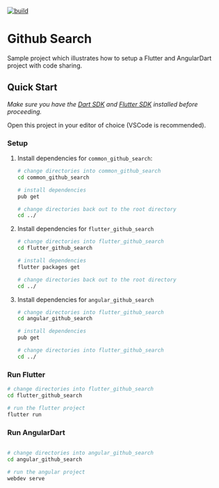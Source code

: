 [![build](https://github.com/mit-73/true_bloc/workflows/build/badge.svg)](https://github.com/mit-73/true_bloc/actions)

# Github Search

Sample project which illustrates how to setup a Flutter and AngularDart project with code sharing.

## Quick Start

_Make sure you have the [Dart SDK](https://dart.dev/tools/sdk) and [Flutter SDK](https://flutter.dev/docs/get-started/install) installed before proceeding._

Open this project in your editor of choice (VSCode is recommended).

### Setup

1. Install dependencies for `common_github_search`:

   ```bash
   # change directories into common_github_search
   cd common_github_search

   # install dependencies
   pub get

   # change directories back out to the root directory
   cd ../
   ```

2. Install dependencies for `flutter_github_search`

   ```bash
   # change directories into flutter_github_search
   cd flutter_github_search

   # install dependencies
   flutter packages get

   # change directories back out to the root directory
   cd ../
   ```

3. Install dependencies for `angular_github_search`

   ```bash
   # change directories into flutter_github_search
   cd angular_github_search

   # install dependencies
   pub get

   # change directories into flutter_github_search
   cd ../
   ```

### Run Flutter

```bash
# change directories into flutter_github_search
cd flutter_github_search

# run the flutter project
flutter run
```

### Run AngularDart

```bash

# change directories into angular_github_search
cd angular_github_search

# run the angular project
webdev serve
```
